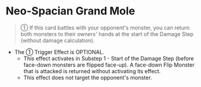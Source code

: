 # Neo-Spacian Grand Mole

> ① If this card battles with your opponent's monster, you can return both monsters to their owners' hands at the start of the Damage Step (without damage calculation).

*   The ① Trigger Effect is OPTIONAL.
    *   This effect activates in Substep 1 - Start of the Damage Step (before face-down monsters are flipped face-up). A face-down Flip Monster that is attacked is returned without activating its effect.
    *   This effect does not target the opponent's monster.
